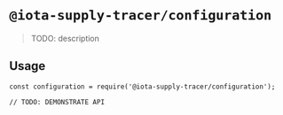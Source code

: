 # `@iota-supply-tracer/configuration`

> TODO: description

## Usage

```
const configuration = require('@iota-supply-tracer/configuration');

// TODO: DEMONSTRATE API
```
